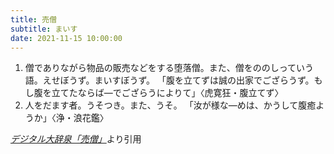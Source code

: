 ```yaml
---
title: 売僧
subtitle: まいす
date: 2021-11-15 10:00:00
---
```


1. 僧でありながら物品の販売などをする堕落僧。また、僧をののしっていう語。えせぼうず。まいすぼうず。
    「腹を立てずは誠の出家でござらうず。もし腹を立てたならば―でござらうによりて」〈虎寛狂・腹立てず〉
2. 人をだます者。うそつき。また、うそ。
    「汝が様な―めは、かうして腹癒ようか」〈浄・浪花鑑〉

<cite>[デジタル大辞泉「売僧」](https://dictionary.goo.ne.jp/word/%E5%A3%B2%E5%83%A7/)</cite>より引用